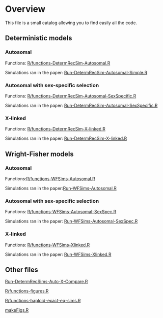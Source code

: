 # Overview

This file is a small catalog allowing you to find easily all the code.


## Deterministic models

### Autosomal

Functions: [R/functions-DetermRecSim-Autosomal.R](R/functions-DetermRecSim-Autosomal.R)

Simulations ran in the paper: [Run-DetermRecSim-Autosomal-Simple.R](Run-DetermRecSim-Autosomal-Simple.R)

### Autosomal with sex-specific selection

Functions: [R/functions-DetermRecSim-Autosomal-SexSpecific.R](R/functions-DetermRecSim-Autosomal-SexSpecific.R)

Simulations ran in the paper: [Run-DetermRecSim-Autosomal-SexSpecific.R](Run-DetermRecSim-Autosomal-SexSpecific.R)

### X-linked

Functions: [R/functions-DetermRecSim-X-linked.R](R/functions-DetermRecSim-X-linked.R)

Simulations ran in the paper: [Run-DetermRecSim-X-linked.R](Run-DetermRecSim-X-linked.R)

## Wright-Fisher models 


### Autosomal

Functions:[R/functions-WFSims-Autosomal.R](R/functions-WFSims-Autosomal.R)

Simulations ran in the paper:[Run-WFSims-Autosomal.R](Run-WFSims-Autosomal.R)

### Autosomal with sex-specific selection

Functions: [R/functions-WFSims-Autosomal-SexSpec.R](R/functions-WFSims-Autosomal-SexSpec.R)

Simulations ran in the paper: [Run-WFSims-Autosomal-SexSpec.R](Run-WFSims-Autosomal-SexSpec.R)

### X-linked

Functions: [R/functions-WFSims-Xlinked.R](R/functions-WFSims-Xlinked.R)

Simulations ran in the paper: [Run-WFSims-Xlinked.R](Run-WFSims-Xlinked.R)


## Other files

[Run-DetermRecSims-Auto-X-Compare.R](Run-DetermRecSims-Auto-X-Compare.R)

[R/functions-figures.R](R/functions-figures.R)

[R/functions-haploid-exact-eq-sims.R](R/functions-haploid-exact-eq-sims.R)

[makeFigs.R](R/functions-haploid-exact-eq-sims.R)





